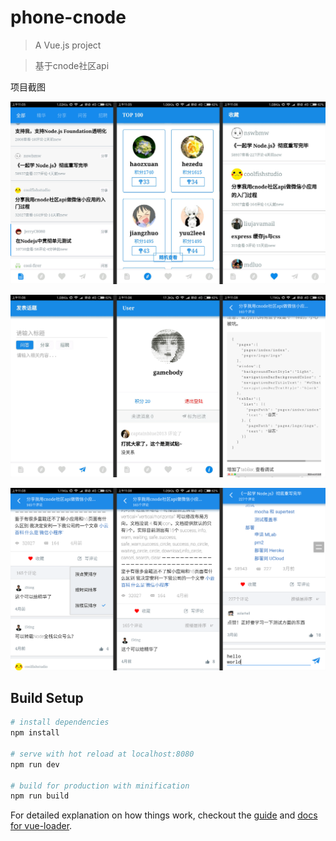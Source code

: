 # phone-cnode

> A Vue.js project

> 基于cnode社区api

项目截图

![1](https://github.com/gamebody/phone-cnode/raw/master/screenshot/screen1.png)

![2](https://github.com/gamebody/phone-cnode/raw/master/screenshot/screen2.png)

![3](https://github.com/gamebody/phone-cnode/raw/master/screenshot/screen3.png)



## Build Setup

``` bash
# install dependencies
npm install

# serve with hot reload at localhost:8080
npm run dev

# build for production with minification
npm run build
```

For detailed explanation on how things work, checkout the [guide](http://vuejs-templates.github.io/webpack/) and [docs for vue-loader](http://vuejs.github.io/vue-loader).
